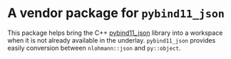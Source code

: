 # A vendor package for `pybind11_json`

This package helps bring the C++ [pybind11_json](https://github.com/pybind/pybind11_json) library into a workspace when it is not already available in the underlay. `pybind11_json` provides easily conversion between `nlohmann::json` and `py::object`.

